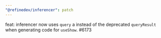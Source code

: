 ```yaml
---
"@refinedev/inferencer": patch
---
```


feat: inferencer now uses `query` a instead of the deprecated `queryResult` when generating code for `useShow`. #6173
